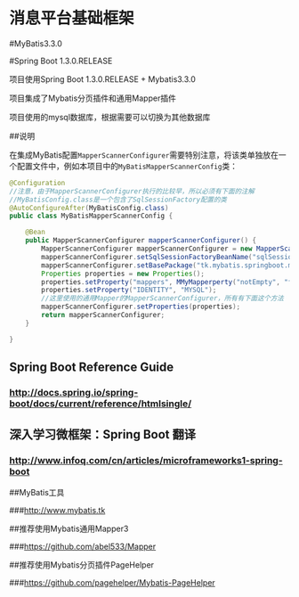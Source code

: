 # 消息平台基础框架

#MyBatis3.3.0

#Spring Boot 1.3.0.RELEASE

项目使用Spring Boot 1.3.0.RELEASE + Mybatis3.3.0


项目集成了Mybatis分页插件和通用Mapper插件

项目使用的mysql数据库，根据需要可以切换为其他数据库

##说明

在集成MyBatis配置`MapperScannerConfigurer`需要特别注意，将该类单独放在一个配置文件中，例如本项目中的`MyBatisMapperScannerConfig`类：

```java
@Configuration
//注意，由于MapperScannerConfigurer执行的比较早，所以必须有下面的注解
//MyBatisConfig.class是一个包含了SqlSessionFactory配置的类
@AutoConfigureAfter(MyBatisConfig.class)
public class MyBatisMapperScannerConfig {

    @Bean
    public MapperScannerConfigurer mapperScannerConfigurer() {
        MapperScannerConfigurer mapperScannerConfigurer = new MapperScannerConfigurer();
        mapperScannerConfigurer.setSqlSessionFactoryBeanName("sqlSessionFactory");
        mapperScannerConfigurer.setBasePackage("tk.mybatis.springboot.mapper");
        Properties properties = new Properties();
        properties.setProperty("mappers", MMyMapperperty("notEmpty", "false");
        properties.setProperty("IDENTITY", "MYSQL");
        //这里使用的通用Mapper的MapperScannerConfigurer，所有有下面这个方法
        mapperScannerConfigurer.setProperties(properties);
        return mapperScannerConfigurer;
    }

}
```


## Spring Boot Reference Guide
### http://docs.spring.io/spring-boot/docs/current/reference/htmlsingle/

## 深入学习微框架：Spring Boot 翻译
### http://www.infoq.com/cn/articles/microframeworks1-spring-boot


##MyBatis工具

###http://www.mybatis.tk

##推荐使用Mybatis通用Mapper3

###https://github.com/abel533/Mapper

##推荐使用Mybatis分页插件PageHelper

###https://github.com/pagehelper/Mybatis-PageHelper